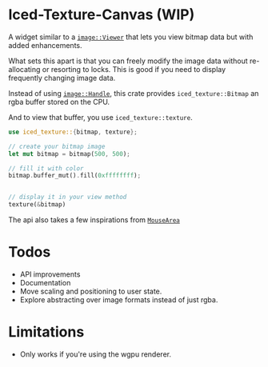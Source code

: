 # Iced-Texture-Canvas (WIP)

A widget similar to a [`image::Viewer`](https://docs.iced.rs/iced/widget/image/viewer/index.html) that lets you view bitmap data but with added enhancements.

What sets this apart is that you can freely modify the image data without re-allocating or resorting to locks. This is good if you need to display frequently changing image data.

Instead of using [`image::Handle`](https://docs.iced.rs/iced/advanced/image/enum.Handle.html), this crate provides `iced_texture::Bitmap` an rgba buffer stored on the CPU.

And to view that buffer, you use `iced_texture::texture`.


```rust
use iced_texture::{bitmap, texture};

// create your bitmap image
let mut bitmap = bitmap(500, 500);

// fill it with color
bitmap.buffer_mut().fill(0xffffffff);


// display it in your view method
texture(&bitmap)

```

The api also takes a few inspirations from [`MouseArea`](https://docs.iced.rs/iced/widget/struct.MouseArea.html)
<!-- 
## Advanced Usage
### SurfaceHandler and Surface -->


# Todos
* API improvements
* Documentation
* Move scaling and positioning to user state.
* Explore abstracting over image formats instead of just rgba.

# Limitations
* Only works if you're using the wgpu renderer.